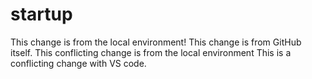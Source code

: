 # startup
This change is from the local environment!
This change is from GitHub itself.
This conflicting change is from the local environment
This is a conflicting change with VS code.
